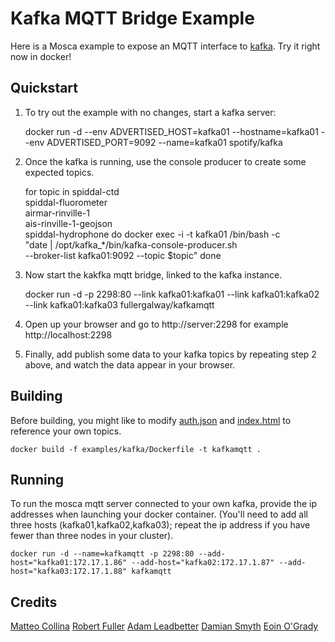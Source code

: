 Kafka MQTT Bridge Example
=========================

Here is a Mosca example to expose an MQTT interface to [kafka](//kafka.apache.org). Try it right now in docker!

Quickstart
----------

1. To try out the example with no changes, start a kafka server:

    docker run -d --env ADVERTISED_HOST=kafka01 --hostname=kafka01 --env ADVERTISED_PORT=9092 --name=kafka01 spotify/kafka

2. Once the kafka is running, use the console producer to create some expected topics.

    for topic in spiddal-ctd \
                 spiddal-fluorometer \
                 airmar-rinville-1 \
                 ais-rinville-1-geojson \
                 spiddal-hydrophone
      do docker exec -i -t kafka01 /bin/bash -c \
              "date | /opt/kafka_*/bin/kafka-console-producer.sh \
                        --broker-list kafka01:9092 --topic $topic"
    done

3. Now start the kakfka mqtt bridge, linked to the kafka instance.

    docker run -d -p 2298:80 --link kafka01:kafka01 --link kafka01:kafka02 --link kafka01:kafka03 fullergalway/kafkamqtt

4. Open up your browser and go to http://server:2298 for example http://localhost:2298

5. Finally, add publish some data to your kafka topics by repeating step 2 above, and watch the data appear in your browser.

Building
--------

Before building, you might like to modify [auth.json](auth.json) and [index.html](index.html) to reference your own topics.

    docker build -f examples/kafka/Dockerfile -t kafkamqtt .


Running
--------

To run the mosca mqtt server connected to your own kafka, provide the ip addresses when launching your docker container. (You'll need to add all three hosts (kafka01,kafka02,kafka03); repeat the ip address if you have fewer than three nodes in your cluster).

    docker run -d --name=kafkamqtt -p 2298:80 --add-host="kafka01:172.17.1.86" --add-host="kafka02:172.17.1.87" --add-host="kafka03:172.17.1.88" kafkamqtt


Credits
-------

[Matteo Collina](//twitter.com/matteocollina)
[Robert Fuller](//github.com/fullergalway)
[Adam Leadbetter](//twitter.com/adamleadbetter)
[Damian Smyth](//ie.linkedin.com/in/damian-smyth-4b85563)
[Eoin O'Grady](//ie.linkedin.com/in/eoin-o-grady-6177b)
